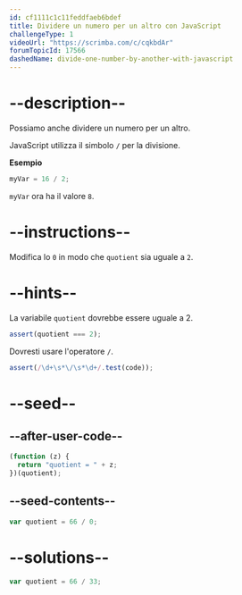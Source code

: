 ```yaml
---
id: cf1111c1c11feddfaeb6bdef
title: Dividere un numero per un altro con JavaScript
challengeType: 1
videoUrl: "https://scrimba.com/c/cqkbdAr"
forumTopicId: 17566
dashedName: divide-one-number-by-another-with-javascript
---
```


# --description--

Possiamo anche dividere un numero per un altro.

JavaScript utilizza il simbolo `/` per la divisione.

**Esempio**

```js
myVar = 16 / 2;
```

`myVar` ora ha il valore `8`.

# --instructions--

Modifica lo `0` in modo che `quotient` sia uguale a `2`.

# --hints--

La variabile `quotient` dovrebbe essere uguale a 2.

```js
assert(quotient === 2);
```

Dovresti usare l'operatore `/`.

```js
assert(/\d+\s*\/\s*\d+/.test(code));
```

# --seed--

## --after-user-code--

```js
(function (z) {
  return "quotient = " + z;
})(quotient);
```

## --seed-contents--

```js
var quotient = 66 / 0;
```

# --solutions--

```js
var quotient = 66 / 33;
```
